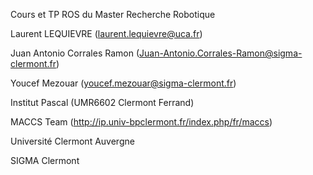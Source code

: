 Cours et TP ROS du Master Recherche Robotique

Laurent LEQUIEVRE (laurent.lequievre@uca.fr)

Juan Antonio Corrales Ramon (Juan-Antonio.Corrales-Ramon@sigma-clermont.fr)

Youcef Mezouar (youcef.mezouar@sigma-clermont.fr)

Institut Pascal (UMR6602 Clermont Ferrand)

MACCS Team (http://ip.univ-bpclermont.fr/index.php/fr/maccs)

Université Clermont Auvergne

SIGMA Clermont
